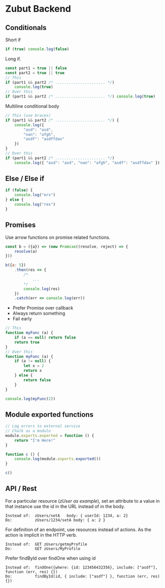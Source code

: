 # Zubut Backend


## Conditionals
Short if
```js
if (true) console.log(false)
```
Long if.
```js
const part1 = true || false
const part2 = true || true
// This
if (part1 && part2 /* ...................... */) 
    console.log(true)
// Over this
if (part1 && part2 /* ...................... */) console.log(true)
```

Multiline conditional body
```js
// This (use braces)
if (part1 && part2 /* ...................... */) {
    console.log({
        "asd": "asd",
        "nan": "afgh",
        "asdf": "asdffdav"
    })
}
// Over this
if (part1 && part2 /* ...................... */)
    console.log({ "asd": "asd", "nan": "afgh", "asdf": "asdffdav" })
```

## Else / Else if 
```js
if (false) {
    console.log("ers")
} else {
    console.log("res")
}
```

## Promises

Use arrow functions on promise related functions.
```js
const b = ({a}) => (new Promise((resolve, reject) => {
    resolve(a)
}))

b({a: 5})
    .then(res => {
        /*
            ...
        */
        console.log(res)
    })
    .catch(err => console.log(err))
```

* Prefer Promise over callback
* Always return something
* Fail early

```js
// This
function myFunc (a) {
    if (a == null) return false
    return true
}
// Over this
function myFunc (a) {
    if (a != null) {
        let x = 2
        return x
    } else {
        return false
    }
}

console.log(myFunc(2))
```

## Module exported functions
```js
// Log errors to external service
// Chalk as a module
module.exports.exported = function () {
    return "I'm Here!"
}

function c () {
    console.log(module.exports.exported())
}

c()
```

## API / Rest

For a particular resource (_zUser as example_), set an attribute to a value in that instance use the id in the URL instead of in the body.

```
Instead of:  zUsers/setA   body: { userId: 1234, a: 2}
Do:          zUsers/1234/setA body: { a: 2 }
```
For definition of an endpoint, use resources instead of actions. As the action is implicit in the HTTP verb.

```
Instead of:  GET zUsers/getmyProfile
Do:          GET zUsers/MyProfile
```

Prefer findById over findOne when using id
```
Instead of:  findOne({where: {id: 123456432356}, include: ["asdf"], function (err, res) {})
Do:          findById(id, { include: ["asdf"] }, function (err, res) {})
```